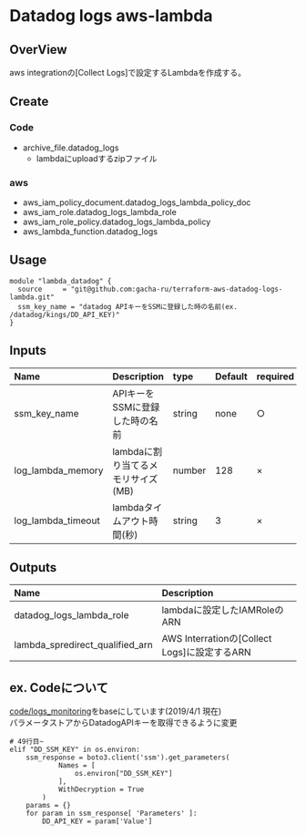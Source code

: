 # Datadog logs aws-lambda

## OverView
aws integrationの[Collect Logs]で設定するLambdaを作成する。  

## Create
### Code
- archive_file.datadog_logs
  - lambdaにuploadするzipファイル

### aws
- aws_iam_policy_document.datadog_logs_lambda_policy_doc
- aws_iam_role.datadog_logs_lambda_role
- aws_iam_role_policy.datadog_logs_lambda_policy
- aws_lambda_function.datadog_logs


## Usage

```
module "lambda_datadog" {
  source     = "git@github.com:gacha-ru/terraform-aws-datadog-logs-lambda.git"
  ssm_key_name = "datadog APIキーをSSMに登録した時の名前(ex. /datadog/kings/DD_API_KEY)"
}
```

## Inputs
|Name|Description|type|Default|required|
|:--|:--|:--|:--|:--|
|ssm_key_name|APIキーをSSMに登録した時の名前|string|none|○|
|log_lambda_memory|lambdaに割り当てるメモリサイズ(MB)|number|128|×|
|log_lambda_timeout|lambdaタイムアウト時間(秒)|string|3|×|

## Outputs
|Name|Description|
|:--|:--|
|datadog_logs_lambda_role|lambdaに設定したIAMRoleのARN|
|lambda_spredirect_qualified_arn|AWS Interrationの[Collect Logs]に設定するARN|

## ex. Codeについて
[code/logs_monitoring](https://github.com/DataDog/datadog-serverless-functions/tree/master/aws/logs_monitoring)をbaseにしています(2019/4/1 現在)  
パラメータストアからDatadogAPIキーを取得できるように変更

```
# 49行目~
elif "DD_SSM_KEY" in os.environ:
    ssm_response = boto3.client('ssm').get_parameters(
            Names = [
                os.environ["DD_SSM_KEY"]
            ],
            WithDecryption = True
        )
    params = {}
    for param in ssm_response[ 'Parameters' ]:
        DD_API_KEY = param['Value']
```
